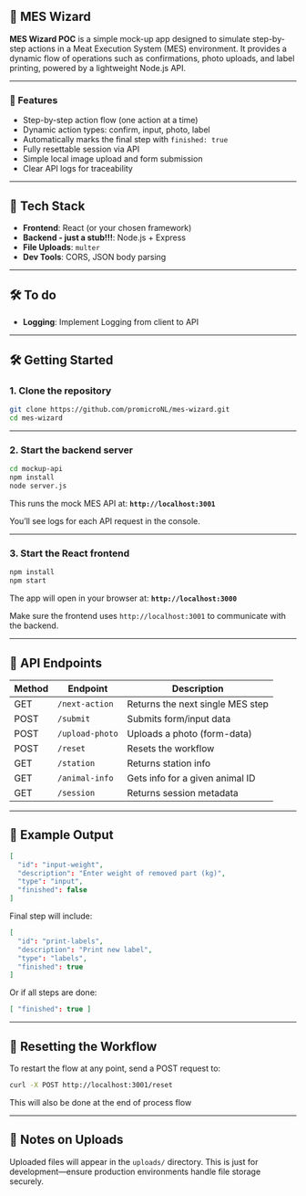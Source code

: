 ## 🐷 MES Wizard

**MES Wizard POC** is a simple mock-up app designed to simulate step-by-step actions in a Meat Execution System (MES) environment. It provides a dynamic flow of operations such as confirmations, photo uploads, and label printing, powered by a lightweight Node.js API.

---

### 🚀 Features

* Step-by-step action flow (one action at a time)
* Dynamic action types: confirm, input, photo, label
* Automatically marks the final step with `finished: true`
* Fully resettable session via API
* Simple local image upload and form submission
* Clear API logs for traceability

---

## 🧱 Tech Stack

* **Frontend**: React (or your chosen framework)
* **Backend - just a stub!!!**: Node.js + Express
* **File Uploads**: `multer`
* **Dev Tools**: CORS, JSON body parsing
---

## 🛠️ To do
* **Logging**: Implement Logging from client to API

---

## 🛠️ Getting Started

### 1. Clone the repository

```bash
git clone https://github.com/promicroNL/mes-wizard.git
cd mes-wizard
```

---

### 2. Start the backend server

```bash
cd mockup-api
npm install
node server.js
```

This runs the mock MES API at:
**`http://localhost:3001`**

You’ll see logs for each API request in the console.

---

### 3. Start the React frontend

```bash
npm install
npm start
```

The app will open in your browser at:
**`http://localhost:3000`**

Make sure the frontend uses `http://localhost:3001` to communicate with the backend.

---

## 📡 API Endpoints

| Method | Endpoint        | Description                      |
| ------ | --------------- | -------------------------------- |
| GET    | `/next-action`  | Returns the next single MES step |
| POST   | `/submit`       | Submits form/input data          |
| POST   | `/upload-photo` | Uploads a photo (form-data)      |
| POST   | `/reset`        | Resets the workflow              |
| GET    | `/station`      | Returns station info             |
| GET    | `/animal-info`  | Gets info for a given animal ID  |
| GET    | `/session`      | Returns session metadata         |

---

## 🧪 Example Output

```json
[
  "id": "input-weight",
  "description": "Enter weight of removed part (kg)",
  "type": "input",
  "finished": false
]
```

Final step will include:

```json
[
  "id": "print-labels",
  "description": "Print new label",
  "type": "labels",
  "finished": true
]
```

Or if all steps are done:

```json
[ "finished": true ]
```

---

## 🔁 Resetting the Workflow

To restart the flow at any point, send a POST request to:

```bash
curl -X POST http://localhost:3001/reset
```
This will also be done at the end of process flow

---

## 📸 Notes on Uploads

Uploaded files will appear in the `uploads/` directory. This is just for development—ensure production environments handle file storage securely.

